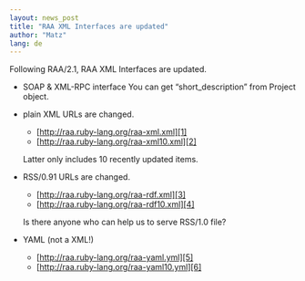 ```yaml
---
layout: news_post
title: "RAA XML Interfaces are updated"
author: "Matz"
lang: de
---
```


Following RAA/2.1, RAA XML Interfaces are updated.

* SOAP &amp; XML-RPC interface You can get “short\_description” from
  Project object.
* plain XML URLs are changed.
  * [http://raa.ruby-lang.org/raa-xml.xml][1]
  * [http://raa.ruby-lang.org/raa-xml10.xml][2]
  
  Latter only includes 10 recently updated items.
* RSS/0.91 URLs are changed.
  * [http://raa.ruby-lang.org/raa-rdf.xml][3]
  * [http://raa.ruby-lang.org/raa-rdf10.xml][4]
  
  Is there anyone who can help us to serve RSS/1.0 file?
* YAML (not a XML!)
  * [http://raa.ruby-lang.org/raa-yaml.yml][5]
  * [http://raa.ruby-lang.org/raa-yaml10.yml][6]



[1]: http://raa.ruby-lang.org/raa-xml.xml 
[2]: http://raa.ruby-lang.org/raa-xml10.xml 
[3]: http://raa.ruby-lang.org/raa-rdf.xml 
[4]: http://raa.ruby-lang.org/raa-rdf10.xml 
[5]: http://raa.ruby-lang.org/raa-yaml.yml 
[6]: http://raa.ruby-lang.org/raa-yaml10.yml 
